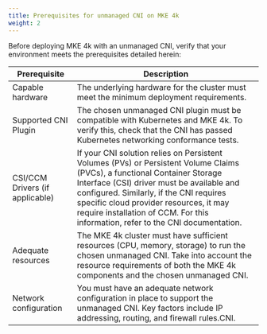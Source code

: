 ```yaml
---
title: Prerequisites for unmanaged CNI on MKE 4k
weight: 2
---
```


Before deploying MKE 4k with an unmanaged CNI, verify that your environment
meets the prerequisites detailed herein:

| Prerequisite                    | Description                                                                                                                                                                                                                                                                                                                                     |
|---------------------------------|-------------------------------------------------------------------------------------------------------------------------------------------------------------------------------------------------------------------------------------------------------------------------------------------------------------------------------------------------|
| Capable hardware | The underlying hardware for the cluster must meet the minimum deployment requirements.                                                                                                                                                                                                                                                       |
| Supported CNI Plugin            | The chosen unmanaged CNI plugin must be compatible with Kubernetes and MKE 4k. To verify this, check that the CNI has passed Kubernetes networking conformance tests.                                                                                                                                                               |
| CSI/CCM Drivers (if applicable) | If your CNI solution relies on Persistent Volumes (PVs) or Persistent Volume Claims (PVCs), a  functional Container Storage Interface (CSI) driver must be available and configured. Similarly,  if the CNI requires specific cloud provider resources, it may require installation of CCM.  For this information, refer to the CNI documentation. |
| Adequate resources             | The MKE 4k cluster must have sufficient resources (CPU, memory, storage) to run the chosen unmanaged CNI. Take into account the resource requirements of both the MKE 4k components and the chosen unmanaged CNI.                                                                                                                                                         |
| Network configuration           | You must have an adequate network configuration in place to support the unmanaged CNI. Key factors include IP addressing, routing, and firewall rules.CNI.                                                                                                                                                                                                             |

